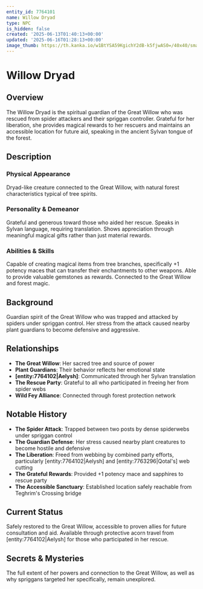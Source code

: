 ```yaml
---
entity_id: 7764101
name: Willow Dryad
type: NPC
is_hidden: false
created: '2025-06-13T01:40:13+00:00'
updated: '2025-06-16T01:28:13+00:00'
image_thumb: https://th.kanka.io/w1BtYSA59KgichY2dB-k5fjwAS0=/40x40/smart/src/campaigns/322885/9f0da608-732b-43b9-bdb5-335992506216.png
---
```


# Willow Dryad

## Overview

The Willow Dryad is the spiritual guardian of the Great Willow who was rescued from spider attackers and their spriggan controller. Grateful for her liberation, she provides magical rewards to her rescuers and maintains an accessible location for future aid, speaking in the ancient Sylvan tongue of the forest.

## Description

### Physical Appearance

Dryad-like creature connected to the Great Willow, with natural forest characteristics typical of tree spirits.

### Personality & Demeanor

Grateful and generous toward those who aided her rescue. Speaks in Sylvan language, requiring translation. Shows appreciation through meaningful magical gifts rather than just material rewards.

### Abilities & Skills

Capable of creating magical items from tree branches, specifically +1 potency maces that can transfer their enchantments to other weapons. Able to provide valuable gemstones as rewards. Connected to the Great Willow and forest magic.

## Background

Guardian spirit of the Great Willow who was trapped and attacked by spiders under spriggan control. Her stress from the attack caused nearby plant guardians to become defensive and aggressive.

## Relationships

- **The Great Willow**: Her sacred tree and source of power
- **Plant Guardians**: Their behavior reflects her emotional state
- **[entity:7764102|Aelysh]**: Communicated through her Sylvan translation
- **The Rescue Party**: Grateful to all who participated in freeing her from spider webs
- **Wild Fey Alliance**: Connected through forest protection network

## Notable History

- **The Spider Attack**: Trapped between two posts by dense spiderwebs under spriggan control
- **The Guardian Defense**: Her stress caused nearby plant creatures to become hostile and defensive
- **The Liberation**: Freed from webbing by combined party efforts, particularly [entity:7764102|Aelysh] and [entity:7763296|Qotal's] web cutting
- **The Grateful Rewards**: Provided +1 potency mace and sapphires to rescue party
- **The Accessible Sanctuary**: Established location safely reachable from Teghrim's Crossing bridge

## Current Status

Safely restored to the Great Willow, accessible to proven allies for future consultation and aid. Available through protective acorn travel from [entity:7764102|Aelysh] for those who participated in her rescue.

## Secrets & Mysteries

The full extent of her powers and connection to the Great Willow, as well as why spriggans targeted her specifically, remain unexplored.
